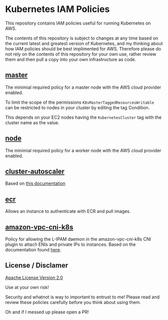 # Kubernetes IAM Policies

This repository contains IAM policies useful for running Kubernetes on AWS.

The contents of this repository is subject to changes at any time based on the
current latest and greatest version of Kubernetes, and my thinking about how
IAM policies should be best implimented for AWS. Therefore please do not
rely on the contents of this repository for your own use, rather review them
and then pull a copy into your own infrastructure as code.

## [master](master.json)
The minimial required policy for a master node with the AWS cloud provider
enabled.

To limit the scope of the permissions `K8sMasterTaggedResourcesWritable`
can be restricted to nodes in your cluster by editing the tag Condition.

This depends on your EC2 nodes having the `KubernetesCluster` tag with
the cluster name as the value.


## [node](node.json)
The minimial required policy for a worker node with the AWS cloud provider
enabled.

## [cluster-autoscaler](cluster-autoscaler.json)

Based on [this documentation](https://github.com/kubernetes/autoscaler/blob/master/cluster-autoscaler/cloudprovider/aws/README.md#permissions)

## [ecr](ecr.json)
Allows an instance to authenticate with ECR and pull images.

## [amazon-vpc-cni-k8s](amazon-vpc-cni-k8s.json)

Policy for allowing the L-IPAM daemon in the amazon-vpc-cni-k8s CNI plugin
to attach ENIs and private IPs to instances. Based on the documentation
found [here](https://github.com/aws/amazon-vpc-cni-k8s#requirements).

## License / Disclamer

[Apache License Version 2.0](LICENSE)

Use at your own risk!

Security and whatnot is way to important to entrust to me!
Please read and review these policies carefully before you
think about using them.

Oh and if I messed up please open a PR!
